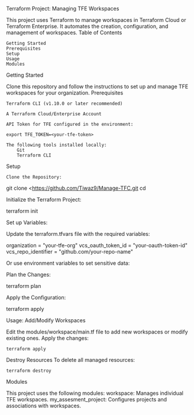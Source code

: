 Terraform Project: Managing TFE Workspaces

This project uses Terraform to manage workspaces in Terraform Cloud or Terraform Enterprise. It automates the creation, configuration, and management of workspaces.
Table of Contents

    Getting Started
    Prerequisites
    Setup
    Usage
    Modules

Getting Started

Clone this repository and follow the instructions to set up and manage TFE workspaces for your organization.
Prerequisites

    Terraform CLI (v1.10.0 or later recommended)

    A Terraform Cloud/Enterprise Account

    API Token for TFE configured in the environment:

    export TFE_TOKEN=<your-tfe-token>

    The following tools installed locally:
        Git
        Terraform CLI

Setup

    Clone the Repository:

git clone <https://github.com/Tiwaz9/Manage-TFC.git
cd <repository-folder>

Initialize the Terraform Project:

terraform init

Set up Variables:

Update the terraform.tfvars file with the required variables:

organization      = "your-tfe-org"
vcs_oauth_token_id = "your-oauth-token-id"
vcs_repo_identifier = "github.com/your-repo-name"

Or use environment variables to set sensitive data:

Plan the Changes:

terraform plan

Apply the Configuration:

 terraform apply

Usage:
Add/Modify Workspaces

Edit the modules/workspace/main.tf file to add new workspaces or modify existing ones.
  Apply the changes:

  
    terraform apply

Destroy Resources
 To delete all managed resources:

    terraform destroy

Modules

This project uses the following modules:
   workspace: Manages individual TFE workspaces.
    my_assesment_project: Configures projects and associations with workspaces.
